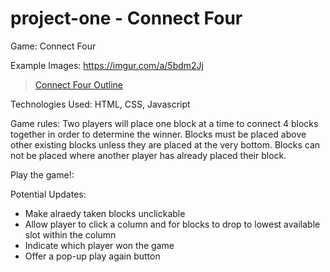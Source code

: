 # project-one - Connect Four

Game: Connect Four

Example Images: https://imgur.com/a/5bdm2Jj
<blockquote class="imgur-embed-pub" lang="en" data-id="a/5bdm2Jj"  ><a href="//imgur.com/a/5bdm2Jj">Connect Four Outline</a></blockquote><script async src="//s.imgur.com/min/embed.js" charset="utf-8"></script>

Technologies Used: HTML, CSS, Javascript

Game rules: Two players will place one block at a time to connect 4 blocks together in order to determine the winner. Blocks must be placed above other existing blocks unless they are placed at the very bottom. Blocks can not be placed where another player has already placed their block. 

Play the game!: 

Potential Updates: 
  - Make alraedy taken blocks unclickable
  - Allow player to click a column and for blocks to drop to lowest available slot within the column
  - Indicate which player won the game
  - Offer a pop-up play again button
